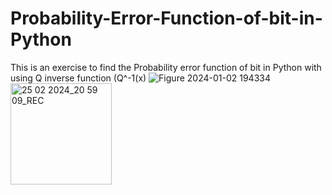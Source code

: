 # Probability-Error-Function-of-bit-in-Python
This is an exercise to find the Probability error function of bit in Python with using Q inverse function (Q^-1(x) 
![Figure 2024-01-02 194334](https://github.com/Panos994/Probability-Error-Function-of-bit-in-Python/assets/118283261/b5f1c7fc-efbc-4844-a4f1-f9ee5d01c152)
<img width="162" alt="25 02 2024_20 59 09_REC" src="https://github.com/Panos994/Probability-Error-Function-of-bit-in-Python/assets/118283261/7927dae7-ad45-4efd-b3fe-598f892693b7">
